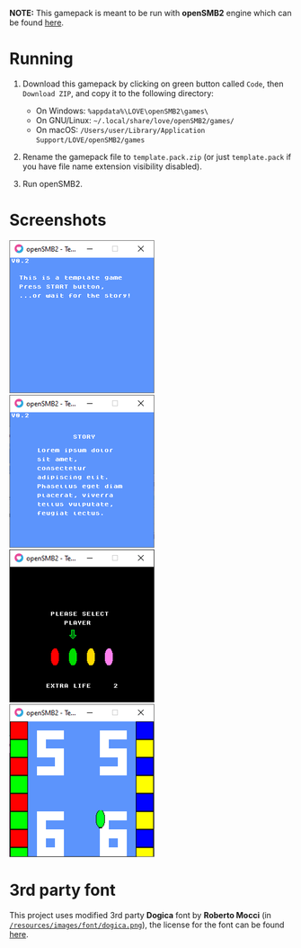 **NOTE:** This gamepack is meant to be run with **openSMB2** engine which can be found [here](https://github.com/Matriks404/openSMB2).

# Running

1. Download this gamepack by clicking on green button called `Code`, then `Download ZIP`, and copy it to the following directory:

	* On Windows: `%appdata%\LOVE\openSMB2\games\`
	* On GNU/Linux: `~/.local/share/love/openSMB2/games/`
	* On macOS: `/Users/user/Library/Application Support/LOVE/openSMB2/games`

2. Rename the gamepack file to `template.pack.zip` (or just `template.pack` if you have file name extension visibility disabled).

3. Run openSMB2.

# Screenshots

![Title screen](/screenshots/1.png)
![Intro story](/screenshots/2.png)
![Character select](/screenshots/3.png)
![Gameplay](/screenshots/4.png)

# 3rd party font

This project uses modified 3rd party **Dogica** font by **Roberto Mocci** (in [`/resources/images/font/dogica.png`](/resources/images/font/dogica.png)), the license for the font can be found [here](/3rd%20party%20licenses/dogica_license.txt).